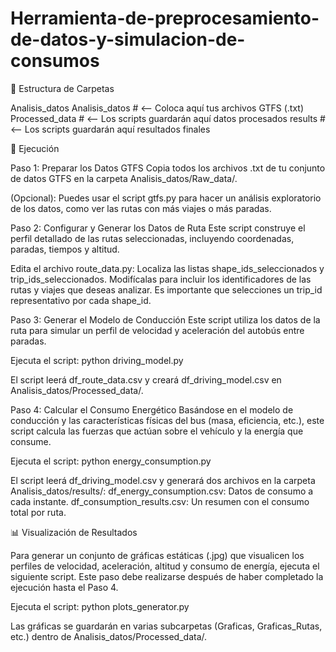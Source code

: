 # Herramienta-de-preprocesamiento-de-datos-y-simulacion-de-consumos

📂 Estructura de Carpetas

Analisis_datos
    Analisis_datos         # <-- Coloca aquí tus archivos GTFS (.txt)
    Processed_data         # <-- Los scripts guardarán aquí datos procesados
    results                # <-- Los scripts guardarán aquí resultados finales

🚀 Ejecución

Paso 1: Preparar los Datos GTFS
Copia todos los archivos .txt de tu conjunto de datos GTFS en la carpeta Analisis_datos/Raw_data/.

(Opcional): Puedes usar el script gtfs.py para hacer un análisis exploratorio de los datos, como ver las rutas con más viajes o más paradas. 

Paso 2: Configurar y Generar los Datos de Ruta
Este script construye el perfil detallado de las rutas seleccionadas, incluyendo coordenadas, paradas, tiempos y altitud.

Edita el archivo route_data.py:
Localiza las listas shape_ids_seleccionados y trip_ids_seleccionados.
Modifícalas para incluir los identificadores de las rutas y viajes que deseas analizar. Es importante que selecciones un trip_id representativo por cada shape_id.

Paso 3: Generar el Modelo de Conducción
Este script utiliza los datos de la ruta para simular un perfil de velocidad y aceleración del autobús entre paradas.

Ejecuta el script: python driving_model.py

El script leerá df_route_data.csv y creará df_driving_model.csv en Analisis_datos/Processed_data/.

Paso 4: Calcular el Consumo Energético
Basándose en el modelo de conducción y las características físicas del bus (masa, eficiencia, etc.), este script calcula las fuerzas que actúan sobre el vehículo y la energía que consume.

Ejecuta el script: python energy_consumption.py

El script leerá df_driving_model.csv y generará dos archivos en la carpeta Analisis_datos/results/: 
df_energy_consumption.csv: Datos de consumo a cada instante.
df_consumption_results.csv: Un resumen con el consumo total por ruta.

📊 Visualización de Resultados

Para generar un conjunto de gráficas estáticas (.jpg) que visualicen los perfiles de velocidad, aceleración, altitud y consumo de energía, ejecuta el siguiente script. Este paso debe realizarse después de haber completado la ejecución hasta el Paso 4.

Ejecuta el script: python plots_generator.py

Las gráficas se guardarán en varias subcarpetas (Graficas, Graficas_Rutas, etc.) dentro de Analisis_datos/Processed_data/.
